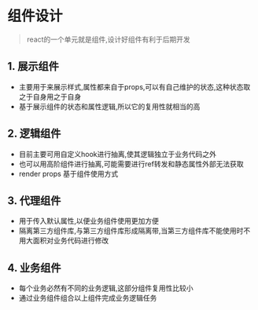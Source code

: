 # 组件设计

> react的一个单元就是组件,设计好组件有利于后期开发

## 1. 展示组件

- 主要用于来展示样式,属性都来自于props,可以有自己维护的状态,这种状态取之于自身用之于自身
- 基于展示组件的状态和属性逻辑,所以它的复用性就相当的高

## 2. 逻辑组件

- 目前主要可用自定义hook进行抽离,使其逻辑独立于业务代码之外
- 也可以用高阶组件进行抽离,可能需要进行ref转发和静态属性外部无法获取
- render props 基于组件使用方式

## 3. 代理组件

- 用于传入默认属性,以便业务组件使用更加方便
- 隔离第三方组件库,与第三方组件库形成隔离带,当第三方组件库不能使用时不用大面积对业务代码进行修改

## 4. 业务组件

- 每个业务必然有不同的业务逻辑,这部分组件复用性比较小
- 通过业务组件组合以上组件完成业务逻辑任务



